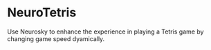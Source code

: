 # NeuroTetris
Use Neurosky to enhance the experience in playing a Tetris game by changing game speed dyamically.
